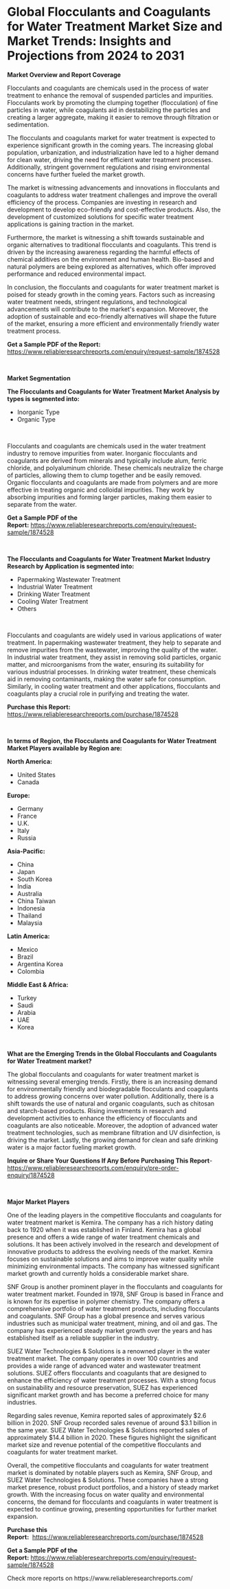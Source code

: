<p><h1>Global Flocculants and Coagulants for Water Treatment Market Size and Market Trends: Insights and Projections from 2024 to 2031</h1></p><p><strong>Market Overview and Report Coverage</strong></p>
<p><p>Flocculants and coagulants are chemicals used in the process of water treatment to enhance the removal of suspended particles and impurities. Flocculants work by promoting the clumping together (flocculation) of fine particles in water, while coagulants aid in destabilizing the particles and creating a larger aggregate, making it easier to remove through filtration or sedimentation.</p><p>The flocculants and coagulants market for water treatment is expected to experience significant growth in the coming years. The increasing global population, urbanization, and industrialization have led to a higher demand for clean water, driving the need for efficient water treatment processes. Additionally, stringent government regulations and rising environmental concerns have further fueled the market growth.</p><p>The market is witnessing advancements and innovations in flocculants and coagulants to address water treatment challenges and improve the overall efficiency of the process. Companies are investing in research and development to develop eco-friendly and cost-effective products. Also, the development of customized solutions for specific water treatment applications is gaining traction in the market.</p><p>Furthermore, the market is witnessing a shift towards sustainable and organic alternatives to traditional flocculants and coagulants. This trend is driven by the increasing awareness regarding the harmful effects of chemical additives on the environment and human health. Bio-based and natural polymers are being explored as alternatives, which offer improved performance and reduced environmental impact.</p><p>In conclusion, the flocculants and coagulants for water treatment market is poised for steady growth in the coming years. Factors such as increasing water treatment needs, stringent regulations, and technological advancements will contribute to the market's expansion. Moreover, the adoption of sustainable and eco-friendly alternatives will shape the future of the market, ensuring a more efficient and environmentally friendly water treatment process.</p></p>
<p><strong>Get a Sample PDF of the Report:</strong> <a href="https://www.reliableresearchreports.com/enquiry/request-sample/1874528">https://www.reliableresearchreports.com/enquiry/request-sample/1874528</a></p>
<p>&nbsp;</p>
<p><strong>Market Segmentation</strong></p>
<p><strong>The Flocculants and Coagulants for Water Treatment Market Analysis by types is segmented into:</strong></p>
<p><ul><li>Inorganic Type</li><li>Organic Type</li></ul></p>
<p>&nbsp;</p>
<p><p>Flocculants and coagulants are chemicals used in the water treatment industry to remove impurities from water. Inorganic flocculants and coagulants are derived from minerals and typically include alum, ferric chloride, and polyaluminum chloride. These chemicals neutralize the charge of particles, allowing them to clump together and be easily removed. Organic flocculants and coagulants are made from polymers and are more effective in treating organic and colloidal impurities. They work by absorbing impurities and forming larger particles, making them easier to separate from the water.</p></p>
<p><strong>Get a Sample PDF of the Report:</strong>&nbsp;<a href="https://www.reliableresearchreports.com/enquiry/request-sample/1874528">https://www.reliableresearchreports.com/enquiry/request-sample/1874528</a></p>
<p>&nbsp;</p>
<p><strong>The Flocculants and Coagulants for Water Treatment Market Industry Research by Application is segmented into:</strong></p>
<p><ul><li>Papermaking Wastewater Treatment</li><li>Industrial Water Treatment</li><li>Drinking Water Treatment</li><li>Cooling Water Treatment</li><li>Others</li></ul></p>
<p>&nbsp;</p>
<p><p>Flocculants and coagulants are widely used in various applications of water treatment. In papermaking wastewater treatment, they help to separate and remove impurities from the wastewater, improving the quality of the water. In industrial water treatment, they assist in removing solid particles, organic matter, and microorganisms from the water, ensuring its suitability for various industrial processes. In drinking water treatment, these chemicals aid in removing contaminants, making the water safe for consumption. Similarly, in cooling water treatment and other applications, flocculants and coagulants play a crucial role in purifying and treating the water.</p></p>
<p><strong>Purchase this Report:</strong>&nbsp; <a href="https://www.reliableresearchreports.com/purchase/1874528">https://www.reliableresearchreports.com/purchase/1874528</a></p>
<p>&nbsp;</p>
<p><strong>In terms of Region, the Flocculants and Coagulants for Water Treatment Market Players available by Region are:</strong></p>
<p>
    <p> <strong> North America: </strong>
        <ul>
            <li>United States</li>
            <li>Canada</li>
        </ul>
        </p> 
    <p> <strong> Europe: </strong>
        <ul>
            <li>Germany</li>
            <li>France</li>
            <li>U.K.</li>
            <li>Italy</li>
            <li>Russia</li>
        </ul>
        </p> 
    <p> <strong> Asia-Pacific: </strong>
        <ul>
            <li>China</li>
            <li>Japan</li>
            <li>South Korea</li>
            <li>India</li>
            <li>Australia</li>
            <li>China Taiwan</li>
            <li>Indonesia</li>
            <li>Thailand</li>
            <li>Malaysia</li>
        </ul>
        </p> 
    <p> <strong> Latin America: </strong>
        <ul>
            <li>Mexico</li>
            <li>Brazil</li>
            <li>Argentina Korea</li>
            <li>Colombia</li>
        </ul>
        </p> 
    <p> <strong> Middle East & Africa: </strong>
        <ul>
            <li>Turkey</li>
            <li>Saudi</li>
            <li>Arabia</li>
            <li>UAE</li>
            <li>Korea</li>
        </ul>
    </p>
    </p>
<p>&nbsp;</p>
<p><strong>What are the Emerging Trends in the Global Flocculants and Coagulants for Water Treatment market?</strong></p>
<p><p>The global flocculants and coagulants for water treatment market is witnessing several emerging trends. Firstly, there is an increasing demand for environmentally friendly and biodegradable flocculants and coagulants to address growing concerns over water pollution. Additionally, there is a shift towards the use of natural and organic coagulants, such as chitosan and starch-based products. Rising investments in research and development activities to enhance the efficiency of flocculants and coagulants are also noticeable. Moreover, the adoption of advanced water treatment technologies, such as membrane filtration and UV disinfection, is driving the market. Lastly, the growing demand for clean and safe drinking water is a major factor fueling market growth.</p></p>
<p><strong>Inquire or Share Your Questions If Any Before Purchasing This Report</strong>- <a href="https://www.reliableresearchreports.com/enquiry/pre-order-enquiry/1874528">https://www.reliableresearchreports.com/enquiry/pre-order-enquiry/1874528</a></p>
<p>&nbsp;</p>
<p><strong>Major Market Players</strong></p>
<p><p>One of the leading players in the competitive flocculants and coagulants for water treatment market is Kemira. The company has a rich history dating back to 1920 when it was established in Finland. Kemira has a global presence and offers a wide range of water treatment chemicals and solutions. It has been actively involved in the research and development of innovative products to address the evolving needs of the market. Kemira focuses on sustainable solutions and aims to improve water quality while minimizing environmental impacts. The company has witnessed significant market growth and currently holds a considerable market share.</p><p>SNF Group is another prominent player in the flocculants and coagulants for water treatment market. Founded in 1978, SNF Group is based in France and is known for its expertise in polymer chemistry. The company offers a comprehensive portfolio of water treatment products, including flocculants and coagulants. SNF Group has a global presence and serves various industries such as municipal water treatment, mining, and oil and gas. The company has experienced steady market growth over the years and has established itself as a reliable supplier in the industry.</p><p>SUEZ Water Technologies & Solutions is a renowned player in the water treatment market. The company operates in over 100 countries and provides a wide range of advanced water and wastewater treatment solutions. SUEZ offers flocculants and coagulants that are designed to enhance the efficiency of water treatment processes. With a strong focus on sustainability and resource preservation, SUEZ has experienced significant market growth and has become a preferred choice for many industries.</p><p>Regarding sales revenue, Kemira reported sales of approximately $2.6 billion in 2020. SNF Group recorded sales revenue of around $3.1 billion in the same year. SUEZ Water Technologies & Solutions reported sales of approximately $14.4 billion in 2020. These figures highlight the significant market size and revenue potential of the competitive flocculants and coagulants for water treatment market.</p><p>Overall, the competitive flocculants and coagulants for water treatment market is dominated by notable players such as Kemira, SNF Group, and SUEZ Water Technologies & Solutions. These companies have a strong market presence, robust product portfolios, and a history of steady market growth. With the increasing focus on water quality and environmental concerns, the demand for flocculants and coagulants in water treatment is expected to continue growing, presenting opportunities for further market expansion.</p></p>
<p><strong>Purchase this Report:</strong>&nbsp;&nbsp;<a href="https://www.reliableresearchreports.com/purchase/1874528">https://www.reliableresearchreports.com/purchase/1874528</a></p>
<p></p>
<p><strong>Get a Sample PDF of the Report:</strong>&nbsp;<a href="https://www.reliableresearchreports.com/enquiry/request-sample/1874528">https://www.reliableresearchreports.com/enquiry/request-sample/1874528</a></p>
<p>Check more reports on https://www.reliableresearchreports.com/</p>